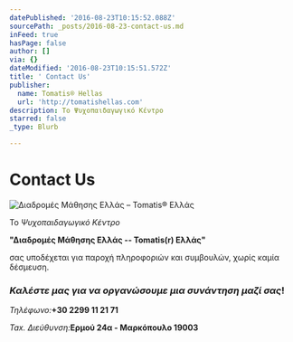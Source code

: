 ```yaml
---
datePublished: '2016-08-23T10:15:52.088Z'
sourcePath: _posts/2016-08-23-contact-us.md
inFeed: true
hasPage: false
author: []
via: {}
dateModified: '2016-08-23T10:15:51.572Z'
title: ' Contact Us'
publisher:
  name: Tomatis® Hellas
  url: 'http://tomatishellas.com'
description: Το Ψυχοπαιδαγωγικό Κέντρο
starred: false
_type: Blurb

---
```

# Contact Us
![Διαδρομές Μάθησης Ελλάς – Tomatis® Ελλάς](https://the-grid-user-content.s3-us-west-2.amazonaws.com/c05635c4-2cb8-4ef5-8e08-efd0fda28775.jpg)

Το _Ψυχοπαιδαγωγικό Κέντρο_

**"Διαδρομές Μάθησης Ελλάς -- Tomatis(r) Ελλάς"**

σας υποδέχεται για παροχή πληροφοριών και συμβουλών, χωρίς καμία δέσμευση.

### _Καλέστε μας για να οργανώσουμε μια συνάντηση μαζί σας_!

_Τηλέφωνο:_**+30 2299 11 21 71**

_Tax. Διεύθυνση:_**Ερμού 24α - Μαρκόπουλο 19003**